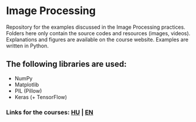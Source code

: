 # Image Processing
Repository for the examples discussed in the Image Processing practices. Folders here only contain the source codes and resources (images, videos). Explanations and figures are available on the course website. Examples are written in Python.

## The following libraries are used:
- NumPy
- Matplotlib
- PIL (Pillow)
- Keras (+ TensorFlow)

### Links for the courses: [HU](https://szilagyipeti.hu/imgproc/content.html) | [EN](https://szilagyipeti.hu/imgproc/content-en.html)
